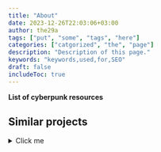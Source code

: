 ```yaml
---
title: "About"
date: 2023-12-26T22:03:06+03:00
author: the29a
tags: ["put", "some", "tags", "here"]
categories: ["catgorized", "the", "page"]
description: "Description of this page."
keywords: "keywords,used,for,SEO"
draft: false
includeToc: true
---
```

__List of cyberpunk resources__



## Similar projects
<details>
  <summary>Click me</summary>

- [https://github.com/gonzalo-/cyberpunk](https://github.com/gonzalo-/cyberpunk)
- [https://cyberpunkdatabase.net/](https://cyberpunkdatabase.net/)

</details>